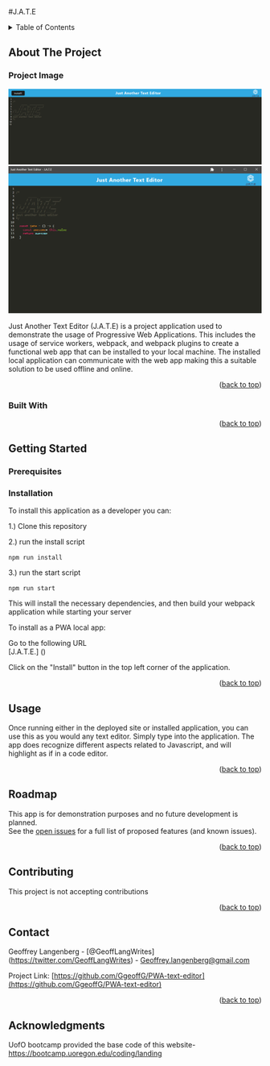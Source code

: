 #J.A.T.E

  <!-- TABLE OF CONTENTS -->
  <details>
    <summary>Table of Contents</summary>
    <ol>
      <li>
        <a href="#about-the-project">About The Project</a>
        <ul>
          <li><a href="#Project Image">Project Images</a></li>
          <li><a href="#built-with">Built With</a></li>
        </ul>
      </li>
      <li>
        <a href="#getting-started">Getting Started</a>
        <ul>
          <li><a href="#prerequisites">Prerequisites</a></li>
          <li><a href="#installation">Installation</a></li>
        </ul>
      </li>
      <li><a href="#usage">Usage</a></li>
      <li><a href="#roadmap">Roadmap</a></li>
      <li><a href="#contributing">Contributing</a></li>
      <li><a href="#license">License</a></li>
      <li><a href="#contact">Contact</a></li>
      <li><a href="#acknowledgments">Acknowledgments</a></li>
    </ol>
  </details>
  
  
  
  <!-- ABOUT THE PROJECT -->
  ## About The Project
  ### Project Image  
  ![product-screenshot](https://github.com/GgeoffG/PWA-text-editor/blob/main/Images/Untitled.png)<br>
  ![product-screenshot](https://github.com/GgeoffG/PWA-text-editor/blob/main/Images/installedappwithtext.png)<br>

Just Another Text Editor (J.A.T.E) is a project application used to demonstrate the usage of Progressive Web Applications. This includes the usage of service workers, webpack, and webpack plugins to create a functional web app that can be installed to your local machine. The installed local application can communicate with the web app making this a suitable solution to be used offline and online.

  <p align="right">(<a href="#readme-top">back to top</a>)</p>
  
  
  
  ### Built With
  
  <p align="right">(<a href="#readme-top">back to top</a>)</p>
  
  
  
  <!-- GETTING STARTED -->
  
   ## Getting Started
  
  
  ### Prerequisites <br>
  
 ### Installation <br> 
  To install this application as a developer you can:

1.) Clone this repository

2.) run the install script

```
npm run install
```

3.) run the start script

```
npm run start
```

This will install the necessary dependencies, and then build your webpack application while starting your server

To install as a PWA local app:

Go to the following URL <br>
[J.A.T.E.] ()

Click on the "Install" button in the top left corner of the application.

  <p align="right">(<a href="#readme-top">back to top</a>)</p>
  
  
  
  <!-- USAGE EXAMPLES -->
  ## Usage <br>
  Once running either in the deployed site or installed application, you can use this as you would any text editor. Simply type into the application. The app does recognize different aspects related to Javascript, and will highlight as if in a code editor.
  
  <p align="right">(<a href="#readme-top">back to top</a>)</p>
  
  
  
  <!-- ROADMAP -->
  ## Roadmap
  This app is for demonstration purposes and no future development is planned. <br> 
  See the [open issues](https://github.com/GgeoffG/PWA-text-editor/issues) for a full list of proposed features (and known issues).
  
  <p align="right">(<a href="#readme-top">back to top</a>)</p>
  
  
  
  <!-- CONTRIBUTING -->
  ## Contributing
  This project is not accepting contributions
  <p align="right">(<a href="#readme-top">back to top</a>)</p>
  
  
  
  <!-- LICENSE -->
  
  
  
  <!-- CONTACT -->
  ## Contact
  
  Geoffrey Langenberg - [@GeoffLangWrites] (https://twitter.com/GeoffLangWrites) - Geoffrey.langenberg@gmail.com
  
  Project Link: [https://github.com/GgeoffG/PWA-text-editor](https://github.com/GgeoffG/PWA-text-editor)
  
  <p align="right">(<a href="#readme-top">back to top</a>)</p>
  
  
  <!-- ACKNOWLEDGMENTS -->
  ## Acknowledgments
 UofO bootcamp provided the base code of this website- https://bootcamp.uoregon.edu/coding/landing
